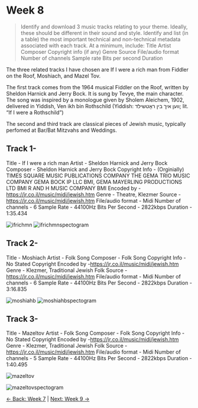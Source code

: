 # Week 8
> Identify and download 3 music tracks relating to your theme. Ideally, these should be different in their sound and style.
Identify and list (in a table) the most important technical and non-technical metadata associated with each track. At a minimum, include:
Title
Artist
Composer
Copyright info (if any)
Genre
Source
File/audio format
Number of channels
Sample rate
Bits per second
Duration

The three related tracks I have chosen are If I were a rich man from Fiddler on the Roof, Moshiach, and Mazel Tov. 

The first track comes from the 1964 musical Fiddler on the Roof, written by Sheldon Harnick and Jerry Bock. It is sung by Tevye, the main character. The song was inspired by a monologue given by Sholem Aleichem, 1902, delivered in Yiddish, Ven ikh bin Rothschild (Yiddish: װען איך בין ראָטשילד; lit. “If I were a Rothschild”)

The second and third track are classical pieces of Jewish music, typically perfomed at Bar/Bat Mitzvahs and Weddings.

## Track 1-

Title - If I were a rich man
Artist - Sheldon Harnick and Jerry Bock
Composer - Sheldon Harnick and Jerry Bock
Copyright Info - 
(Orginially)
TIMES SQUARE MUSIC PUBLICATIONS COMPANY THE GEMA
TRIO MUSIC COMPANY GEMA
BOCK IP LLC BMI, GEMA
MAYERLING PRODUCTIONS LTD BMI
R AND H MUSIC COMPANY BMI
Encoded by -https://jr.co.il/music/midi/jewish.htm
Genre - Theatre, Klezmer
Source - https://jr.co.il/music/midi/jewish.htm
File/audio format - Midi
Number of channels - 6
Sample Rate - 44100Hz
Bits Per Second - 2822kbps
Duration - 1:35.434


![ifrichmn](https://github.com/user-attachments/assets/b62d542e-979e-4018-823d-0db1d43e343e)
![ifrichmnspectogram](https://github.com/user-attachments/assets/3273b68d-d1b6-46b0-b06d-a736558757e5)
## Track 2-

Title - Moshiach
Artist - Folk Song
Composer - Folk Song
Copyright Info - 
No Stated Copyright
Encoded by -https://jr.co.il/music/midi/jewish.htm
Genre - Klezmer, Traditional Jewish Folk
Source - https://jr.co.il/music/midi/jewish.htm
File/audio format - Midi
Number of channels - 6
Sample Rate - 44100Hz
Bits Per Second - 2822kbps
Duration - 3:16.835

![moshiahb](https://github.com/user-attachments/assets/4f6c8b95-2dca-4f17-b3b9-a715d2c5727d)
![moshiahbspectogram](https://github.com/user-attachments/assets/21c5245e-dd28-4084-bc13-6e00531f28ae)


## Track 3-

Title - Mazeltov
Artist - Folk Song
Composer - Folk Song
Copyright Info - 
No Stated Copyright
Encoded by -https://jr.co.il/music/midi/jewish.htm
Genre - Klezmer, Traditional Jewish Folk
Source - https://jr.co.il/music/midi/jewish.htm
File/audio format - Midi
Number of channels - 5
Sample Rate - 44100Hz
Bits Per Second - 2822kbps
Duration - 1:40.495

![mazeltov](https://github.com/user-attachments/assets/fba19741-05f0-4052-a35a-f223d00bc031)

![mazeltovspectogram](https://github.com/user-attachments/assets/249764a3-5a3e-4d0a-8155-0ac0b1a09dbc)


[← Back: Week 7](page7.md) | [Next: Week 9 →](page9.md)
